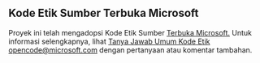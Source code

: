 ## <a name="microsoft-open-source-code-of-conduct"></a>Kode Etik Sumber Terbuka Microsoft
Proyek ini telah mengadopsi Kode Etik Sumber [Terbuka Microsoft.](https://opensource.microsoft.com/codeofconduct/)
Untuk informasi selengkapnya, lihat [Tanya Jawab Umum Kode Etik](https://opensource.microsoft.com/codeofconduct/faq/) [opencode@microsoft.com](mailto:opencode@microsoft.com) dengan pertanyaan atau komentar tambahan.
